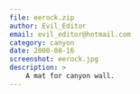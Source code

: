 ```yaml
---
file: eerock.zip
author: Evil_Editor
email: evil_editor@hotmail.com
category: canyon
date: 2000-08-16
screenshot: eerock.jpg
description: >
    A mat for canyon wall.
---
```

